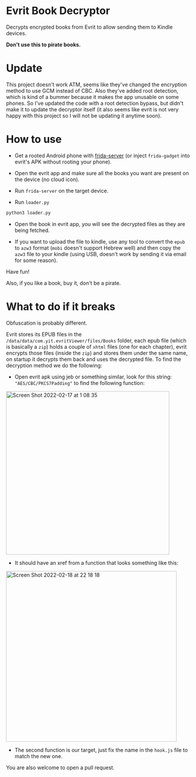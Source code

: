 # Evrit Book Decryptor
Decrypts encrypted books from Evrit to allow sending them to Kindle devices.

**Don't use this to pirate books.**

# Update
This project doesn't work ATM, seems like they've changed the encryption method to use GCM instead of CBC.
Also they've added root detection, which is kind of a bummer because it makes the app unusable on some phones.
So I've updated the code with a root detection bypass, but didn't make it to update the decryptor itself (it also seems like evrit is not very happy with this project so I will not be updating it anytime soon).

# How to use
- Get a rooted Android phone with [frida-server](https://github.com/frida/frida/tags) (or inject `frida-gadget` into evrit's APK without rooting your phone).

- Open the evrit app and make sure all the books you want are present on the device (no cloud icon).

- Run `frida-server` on the target device.

- Run `loader.py`
```sh
python3 loader.py
```

- Open the book in evrit app, you will see the decrypted files as they are being fetched.

- If you want to upload the file to kindle, use any tool to convert the `epub` to `azw3` format (`mobi` doesn't support Hebrew well) and then copy the `azw3` file to your kindle (using USB, doesn't work by sending it via email for some reason).

Have fun!

Also, if you like a book, buy it, don't be a pirate.

# What to do if it breaks

Obfuscation is probably different.

Evrit stores its EPUB files in the `/data/data/com.yit.evritViewer/files/Books` folder, each epub file (which is basically a `zip`) holds a couple of `xhtml` files (one for each chapter), evrit encrypts those files (inside the `zip`) and stores them under the same name, on startup it decrypts them back and uses the decrypted file.
To find the decryption method we do the following:

- Open evrit apk using jeb or something similar, look for this string: `"AES/CBC/PKCS7Padding"` to find the following function:

<img width="446" alt="Screen Shot 2022-02-17 at 1 08 35" src="https://user-images.githubusercontent.com/8081679/154372781-c7705c37-80c8-4219-b6f6-6e5494b21ca4.png">

- It should have an xref from a function that looks something like this:

<img width="466" alt="Screen Shot 2022-02-18 at 22 18 18" src="https://user-images.githubusercontent.com/8081679/154755900-5fed20af-17e3-4212-aacd-821deb81c57f.png">

- The second function is our target, just fix the name in the `hook.js` file to match the new one.

You are also welcome to open a pull request.
